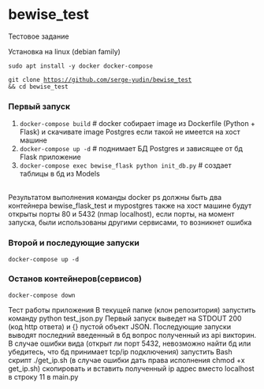 # bewise_test
Тестовое задание

Установка на linux (debian family)

<code>sudo apt install -y docker docker-compose</code>

<code>git clone https://github.com/serge-yudin/bewise_test && cd bewise_test</code>

<h3>Первый запуск</h3>
<ol>
  <li><code>docker-compose build</code>  # docker собирает image из Dockerfile (Python + Flask) и скачивате image Postgres если такой не имеется на хост машине</li>
  <li><code>docker-compose up -d</code>  # поднимает БД Postgres и зависящее от бд Flask приложение</li>
  <li><code>docker-compose exec bewise_flask python init_db.py</code>  # создает таблицы в бд из Models</li>
</ol>
<br/>
Результатом выполнения команды docker ps должны быть два контейнера bewise_flask_test и mypostgres
также на хост машине будут открыты порты 80 и 5432 (nmap localhost), если порты, на момент запуска, были использованы другими сервисами, то возникнет ошибка

<h3>Второй и последующие запуски</h3> 
<code>docker-compose up -d</code>

<h3>Останов контейнеров(сервисов)</h3>
<code>docker-compose down</code>

Тест работы приложения
В текущей папке (клон репозитория) запустить команду 
python test_json.py
Первый запуск выведет на STDOUT 200 (код http ответа) и {} пустой объект JSON. Последующие запуски выводят последний введенный в бд вопрос полученный из api викторин.
В случае ошибки вида (открыт ли порт 5432, невозможно найти бд или убедитесь, что бд принимает tcp/ip подключения) запустить Bash скрипт ./get_ip.sh (в случае ошибки дать права исполнения chmod +x get_ip.sh) скопировать и вставить полученный ip адрес вместо localhost в строку 11 в main.py



